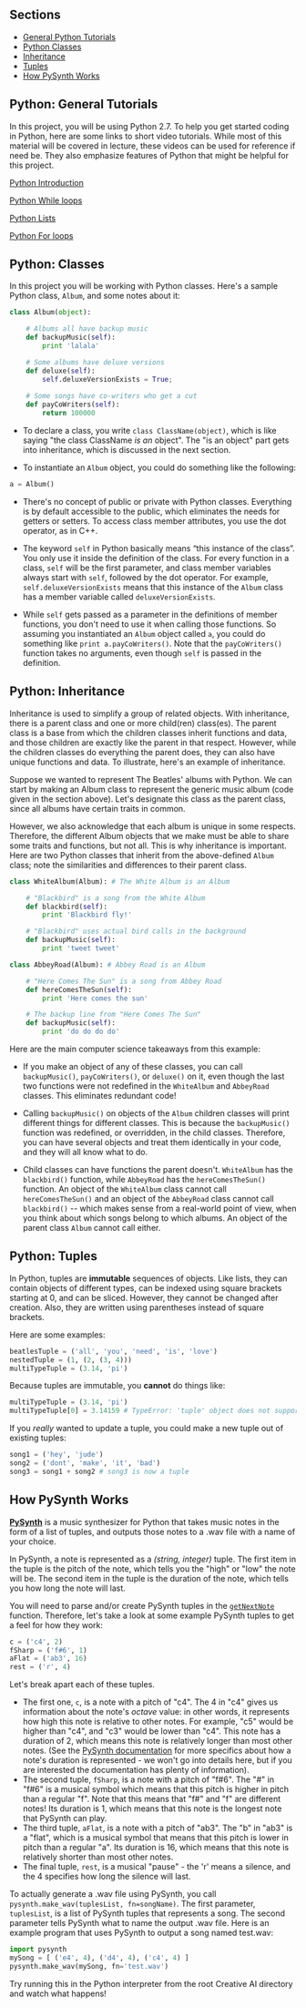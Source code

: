 ## Sections

- [General Python Tutorials](#general-python)
- [Python Classes](#python-classes)
- [Inheritance](#python-inheritance)
- [Tuples](#python-tuples)
- [How PySynth Works](#how-pysynth-works)

## Python: General Tutorials

In this project, you will be using Python 2.7. To help you get started coding in Python, here are some links to short video tutorials. While most of this material will be covered in lecture, these videos can be used for reference if need be. They also emphasize features of Python that might be helpful for this project.

[Python Introduction](https://youtu.be/6XXH2tXTQ9g)

[Python While loops](https://youtu.be/Gd78bC5rsrk)

[Python Lists](https://youtu.be/VsZ6yqqbY0U)

[Python For loops](https://youtu.be/sdScQapHvXU)


## Python: Classes

In this project you will be working with Python classes. Here's a sample Python class, ```Album```, and some notes about it:

```python
class Album(object):

    # Albums all have backup music
    def backupMusic(self):
        print 'lalala'

    # Some albums have deluxe versions
    def deluxe(self):
        self.deluxeVersionExists = True;
    
    # Some songs have co-writers who get a cut
    def payCoWriters(self):
        return 100000
```

* To declare a class, you write ```class ClassName(object)```, which is like saying "the class ClassName *is an* object". The "is an object" part gets into inheritance, which is discussed in the next section.

* To instantiate an ```Album``` object, you could do something like the following: 

```python
a = Album()
```

* There's no concept of public or private with Python classes. Everything is by default accessible to the public, which eliminates the needs for getters or setters. To access class member attributes, you use the dot operator, as in C++.

* The keyword ```self``` in Python basically means “this instance of the class”. You only use it inside the definition of the class. For every function in a class, ```self``` will be the first parameter, and class member variables always start with ```self```, followed by the dot operator. For example, ```self.deluxeVersionExists``` means that this instance of the ```Album``` class has a member variable called ```deluxeVersionExists```.

* While ```self``` gets passed as a parameter in the definitions of member functions, you don't need to use it when calling those functions. So assuming you instantiated an ```Album``` object called ```a```, you could do something like ```print a.payCoWriters()```. Note that the ```payCoWriters()``` function takes no arguments, even though ```self``` is passed in the definition.


## Python: Inheritance

Inheritance is used to simplify a group of related objects. With inheritance, there is a parent class and one or more child(ren) class(es). The parent class is a base from which the children classes inherit functions and data, and those children are exactly like the parent in that respect. However, while the children classes do everything the parent does, they can also have unique functions and data. To illustrate, here's an example of inheritance.

Suppose we wanted to represent The Beatles' albums with Python. We can start by making an Album class to represent the generic music album (code given in the section above). Let's designate this class as the parent class, since all albums have certain traits in common.

However, we also acknowledge that each album is unique in some respects. Therefore, the different Album objects that we make must be able to share some traits and functions, but not all. This is why inheritance is important. Here are two Python classes that inherit from the above-defined ```Album``` class; note the similarities and differences to their parent class.

```python
class WhiteAlbum(Album): # The White Album is an Album

    # "Blackbird" is a song from the White Album
    def blackbird(self):
        print 'Blackbird fly!'                

    # "Blackbird" uses actual bird calls in the background
    def backupMusic(self):
        print 'tweet tweet'

class AbbeyRoad(Album): # Abbey Road is an Album

    # "Here Comes The Sun" is a song from Abbey Road
    def hereComesTheSun(self):
        print 'Here comes the sun'             

    # The backup line from "Here Comes The Sun" 
    def backupMusic(self):
        print 'do do do do'
```


Here are the main computer science takeaways from this example:

* If you make an object of any of these classes, you can call ```backupMusic()```, ```payCoWriters()```, or ```deluxe()``` on it, even though the last two functions were not redefined in the ```WhiteAlbum``` and ```AbbeyRoad``` classes. This eliminates redundant code!

* Calling ```backupMusic()``` on objects of the ```Album``` children classes will print different things for different classes. This is because the ```backupMusic()``` function was redefined, or overridden, in the child classes. Therefore, you can have several objects and treat them identically in your code, and they will all know what to do.

* Child classes can have functions the parent doesn't. ```WhiteAlbum``` has the ```blackbird()``` function, while ```AbbeyRoad``` has the ```hereComesTheSun()``` function. An object of the ```WhiteAlbum``` class cannot call ```hereComesTheSun()``` and an object of the ```AbbeyRoad``` class cannot call ```blackbird()``` -- which makes sense from a real-world point of view, when you think about which songs belong to which albums. An object of the parent class ```Album``` cannot call either.


## Python: Tuples

In Python, tuples are **immutable** sequences of objects. Like lists, they can contain objects of different types, can be indexed using square brackets starting at 0, and can be sliced. However, they cannot be changed after creation. Also, they are written using parentheses instead of square brackets.

Here are some examples:

```python
beatlesTuple = ('all', 'you', 'need', 'is', 'love')
nestedTuple = (1, (2, (3, 4)))
multiTypeTuple = (3.14, 'pi')
```

Because tuples are immutable, you **cannot** do things like:

```python
multiTypeTuple = (3.14, 'pi')
multiTypeTuple[0] = 3.14159 # TypeError: 'tuple' object does not support item assignment
```

If you *really* wanted to update a tuple, you could make a new tuple out of existing tuples:

```python
song1 = ('hey', 'jude')
song2 = ('dont', 'make', 'it', 'bad')
song3 = song1 + song2 # song3 is now a tuple
```

## How PySynth Works

**[PySynth](https://mdoege.github.io/PySynth/)** is a music synthesizer for Python that takes music notes in the form of a list of tuples, and outputs those notes to a .wav file with a name of your choice.

In PySynth, a note is represented as a *(string, integer)* tuple. The first item in the tuple is the pitch of the note, which tells you the "high" or "low" the note will be. The second item in the tuple is the duration of the note, which tells you how long the note will last. 

You will need to parse and/or create PySynth tuples in the [```getNextNote```](#./4.-Reach#getnextnote) function. Therefore, let's take a look at some example PySynth tuples to get a feel for how they work:

```python
c = ('c4', 2)
fSharp = ('f#6', 1)
aFlat = ('ab3', 16)
rest = ('r', 4)
```

Let's break apart each of these tuples.

- The first one, ```c```, is a note with a pitch of "c4". The 4 in "c4" gives us information about the note's *octave* value: in other words, it represents how high this note is relative to other notes. For example, "c5" would be higher than "c4", and "c3" would be lower than "c4". This note has a duration of 2, which means this note is relatively longer than most other notes. (See the [PySynth documentation](https://mdoege.github.io/PySynth/) for more specifics about how a note's duration is represented - we won't go into details here, but if you are interested the documentation has plenty of information).
- The second tuple, ```fSharp```, is a note with a pitch of "f#6". The "#" in "f#6" is a musical symbol which means that this pitch is higher in pitch than a regular "f". Note that this means that "f#" and "f" are different notes! Its duration is 1, which means that this note is the longest note that PySynth can play.
- The third tuple, ```aFlat```, is a note with a pitch of "ab3". The "b" in "ab3" is a "flat", which is a musical symbol that means that this pitch is lower in pitch than a regular "a". Its duration is 16, which means that this note is relatively shorter than most other notes.
- The final tuple, ```rest```, is a musical "pause" - the 'r' means a silence, and the 4 specifies how long the silence will last.

To actually generate a .wav file using PySynth, you call ```pysynth.make_wav(tuplesList, fn=songName)```. The first parameter, ```tuplesList```, is a list of PySynth tuples that represents a song. The second parameter tells PySynth what to name the output .wav file. Here is an example program that uses PySynth to output a song named test.wav:

```python
import pysynth
mySong = [ ('e4', 4), ('d4', 4), ('c4', 4) ]
pysynth.make_wav(mySong, fn='test.wav')
```

Try running this in the Python interpreter from the root Creative AI directory and watch what happens!